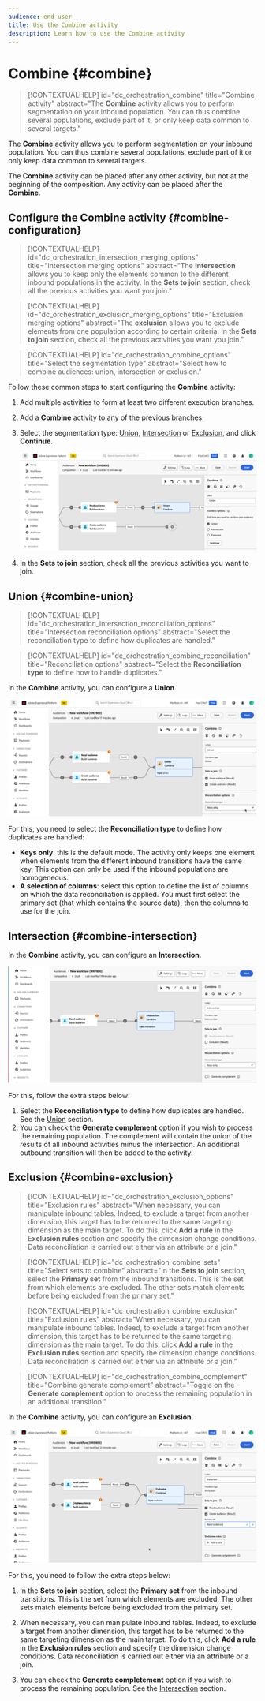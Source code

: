 ```yaml
---
audience: end-user
title: Use the Combine activity
description: Learn how to use the Combine activity
---
```


# Combine {#combine}

>[!CONTEXTUALHELP]
>id="dc_orchestration_combine"
>title="Combine activity"
>abstract="The **Combine** activity allows you to perform segmentation on your inbound population. You can thus combine several populations, exclude part of it, or only keep data common to several targets."

The **Combine** activity allows you to perform segmentation on your inbound population. You can thus combine several populations, exclude part of it or only keep data common to several targets.

The **Combine** activity can be placed after any other activity, but not at the beginning of the composition. Any activity can be placed after the **Combine**.

## Configure the Combine activity {#combine-configuration}

>[!CONTEXTUALHELP]
>id="dc_orchestration_intersection_merging_options"
>title="Intersection merging options"
>abstract="The **intersection** allows you to keep only the elements common to the different inbound populations in the activity. In the **Sets to join** section, check all the previous activities you want you join."

>[!CONTEXTUALHELP]
>id="dc_orchestration_exclusion_merging_options"
>title="Exclusion merging options"
>abstract="The **exclusion** allows you to exclude elements from one population according to certain criteria. In the **Sets to join** section, check all the previous activities you want you join."

>[!CONTEXTUALHELP]
>id="dc_orchestration_combine_options"
>title="Select the segmentation type"
>abstract="Select how to combine audiences: union, intersection or exclusion."

Follow these common steps to start configuring the **Combine** activity:

1. Add multiple activities to form at least two different execution branches.

1. Add a **Combine** activity to any of the previous branches.

1. Select the segmentation type: [Union](#union), [Intersection](#intersection) or [Exclusion](#exclusion), and click **Continue**.

    ![](../assets/combine.png)

1. In the **Sets to join** section, check all the previous activities you want to join. 

## Union {#combine-union}

>[!CONTEXTUALHELP]
>id="dc_orchestration_intersection_reconciliation_options"
>title="Intersection reconciliation options"
>abstract="Select the reconciliation type to define how duplicates are handled."

>[!CONTEXTUALHELP]
>id="dc_orchestration_combine_reconciliation"
>title="Reconciliation options"
>abstract="Select the **Reconciliation type** to define how to handle duplicates."

In the **Combine** activity, you can configure a **Union**.

![](../assets/combine-union.png)

For this, you need to select the **Reconciliation type** to define how duplicates are handled:

* **Keys only**: this is the default mode. The activity only keeps one element when elements from the different inbound transitions have the same key. This option can only be used if the inbound populations are homogeneous.
* **A selection of columns**: select this option to define the list of columns on which the data reconciliation is applied. You must first select the primary set (that which contains the source data), then the columns to use for the join.

## Intersection {#combine-intersection}

In the **Combine** activity, you can configure an **Intersection**.

![](../assets/combine-intersection.png)

For this, follow the extra steps below:

1. Select the **Reconciliation type** to define how duplicates are handled. See the [Union](#union) section.
1. You can check the **Generate complement** option if you wish to process the remaining population. The complement will contain the union of the results of all inbound activities minus the intersection. An additional outbound transition will then be added to the activity.

## Exclusion {#combine-exclusion}

>[!CONTEXTUALHELP]
>id="dc_orchestration_exclusion_options"
>title="Exclusion rules"
>abstract="When necessary, you can manipulate inbound tables. Indeed, to exclude a target from another dimension, this target has to be returned to the same targeting dimension as the main target. To do this, click **Add a rule** in the E**xclusion rules** section and specify the dimension change conditions. Data reconciliation is carried out either via an attribute or a join."

>[!CONTEXTUALHELP]
>id="dc_orchestration_combine_sets"
>title="Select sets to combine"
>abstract="In the **Sets to join** section, select the **Primary set** from the inbound transitions. This is the set from which elements are excluded. The other sets match elements before being excluded from the primary set."

>[!CONTEXTUALHELP]
>id="dc_orchestration_combine_exclusion"
>title="Exclusion rules"
>abstract="When necessary, you can manipulate inbound tables. Indeed, to exclude a target from another dimension, this target has to be returned to the same targeting dimension as the main target. To do this, click **Add a rule** in the **Exclusion rules** section and specify the dimension change conditions. Data reconciliation is carried out either via an attribute or a join."

>[!CONTEXTUALHELP]
>id="dc_orchestration_combine_complement"
>title="Combine generate complement"
>abstract="Toggle on the **Generate complement** option to process the remaining population in an additional transition." 

In the **Combine** activity, you can configure an **Exclusion**.

![](../assets/combine-exclusion.png)
    
For this, you need to follow the extra steps below:

1. In the **Sets to join** section, select the **Primary set** from the inbound transitions. This is the set from which elements are excluded. The other sets match elements before being excluded from the primary set.

1. When necessary, you can manipulate inbound tables. Indeed, to exclude a target from another dimension, this target has to be returned to the same targeting dimension as the main target. To do this, click **Add a rule** in the **Exclusion rules** section and specify the dimension change conditions. Data reconciliation is carried out either via an attribute or a join. <!-- pas compris-->
1. You can check the **Generate completement** option if you wish to process the remaining population. See the [Intersection](#intersection) section.

<!--
## Examples{#combine-examples}

In the following example, we are using a **Combine** activity and we add a **union** to retrieves all the profiles of the two queries: persons between 18 and 27 years old and persons between 34 and 40 years old.

![](../assets/workflow-union-example.png)

The following example shows the **intersection** between two query activities. It is being used here to retrieve profiles who are between 18 to 27 years old and whose email address has been provided.

![](../assets/workflow-intersection-example.png)

The following **exclusion** example shows two queries configured to filter profiles who are between 18 and 27 years old and have an Adobe email domain. The profiles with an Adobe email domain are then excluded from the first set. 

![](../assets/workflow-exclusion-example.png)
-->
